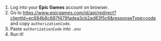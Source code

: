1. Log into your **Epic Games** account on browser.
2. Go to https://www.epicgames.com/id/api/redirect?clientId=ec684b8c687f479fadea3cb2ad83f5c6&responseType=code and copy `authorizationCode`.
3. Paste `authorizationCode` into `.env`
4. Run it!
